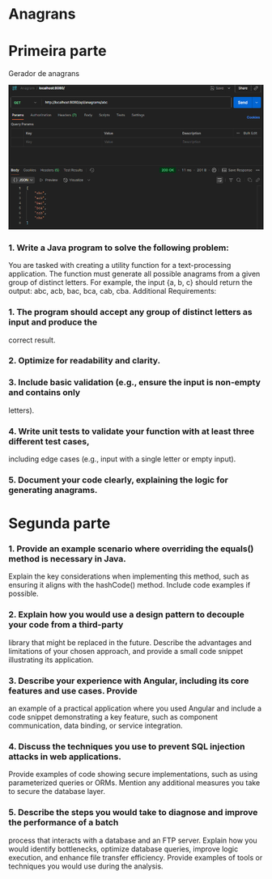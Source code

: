 # Anagrans

# Primeira parte
Gerador de anagrans

![img.png](img/img.png)

### 1. Write a Java program to solve the following problem:
   You are tasked with creating a utility function for a text-processing application. The
   function must generate all possible anagrams from a given group of distinct letters. For
   example, the input {a, b, c} should return the output: abc, acb, bac, bca, cab, cba.
   Additional Requirements:
### 1. The program should accept any group of distinct letters as input and produce the
   correct result.
### 2. Optimize for readability and clarity.
### 3. Include basic validation (e.g., ensure the input is non-empty and contains only 
   letters).
### 4. Write unit tests to validate your function with at least three different test cases,
   including edge cases (e.g., input with a single letter or empty input).
### 5. Document your code clearly, explaining the logic for generating anagrams.

# Segunda parte

### 1. Provide an example scenario where overriding the equals() method is necessary in Java.
 Explain the key considerations when implementing this method, such as ensuring it
 aligns with the hashCode() method. Include code examples if possible.

### 2. Explain how you would use a design pattern to decouple your code from a third-party
 library that might be replaced in the future. Describe the advantages and limitations of
 your chosen approach, and provide a small code snippet illustrating its application.

### 3. Describe your experience with Angular, including its core features and use cases. Provide
 an example of a practical application where you used Angular and include a code snippet
 demonstrating a key feature, such as component communication, data binding, or
 service integration.

### 4. Discuss the techniques you use to prevent SQL injection attacks in web applications.
 Provide examples of code showing secure implementations, such as using parameterized
 queries or ORMs. Mention any additional measures you take to secure the database
 layer.

### 5. Describe the steps you would take to diagnose and improve the performance of a batch
 process that interacts with a database and an FTP server. Explain how you would identify
 bottlenecks, optimize database queries, improve logic execution, and enhance file
 transfer efficiency. Provide examples of tools or techniques you would use during the
 analysis.